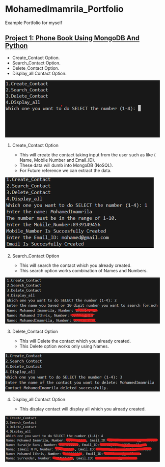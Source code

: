 # MohamedImamrila_Portfolio
Example Portfolio for myself

## [Project 1: Phone Book Using MongoDB And Python](MongoDB_Internal_Task.py) 

* Create_Contact Option.
* Search_Contact Option.
* Delete_Contact Option.
* Display_all Contact Option.

![](https://github.com/MohamedImamrila/MohamedImamrila_Portfolio/blob/main/Screenshot%202024-03-07%20195540.png?raw=true)

1. Create_Contact Option

   * This will create the contact taking input from the user such as like ( Name, Mobile Number and Email_ID).
   * These data will dumb into MongoDB (NoSQL).
   * For Future reference we can extract the data.
  
![](https://github.com/MohamedImamrila/MohamedImamrila_Portfolio/blob/main/Screenshot%202024-03-07%20200737.png?raw=true)

2. Search_Contact Option

   * This will search the contact which you already created.
   * This search option works combination of Names and Numbers.
  
![](https://github.com/MohamedImamrila/MohamedImamrila_Portfolio/blob/main/Screenshot%202024-03-07%20201126.png?raw=true)
  
3. Delete_Contact Option

   * This will Delete the contact which you already created.
   * This Delete option works only using Names.
  
![](https://github.com/MohamedImamrila/MohamedImamrila_Portfolio/blob/main/Screenshot%202024-03-07%20201447.png?raw=true)

4. Display_all Contact Option
   
   * This display contact will display all which you already created.
  
![](https://github.com/MohamedImamrila/MohamedImamrila_Portfolio/blob/main/Screenshot%202024-03-07%20201726.png?raw=true)
